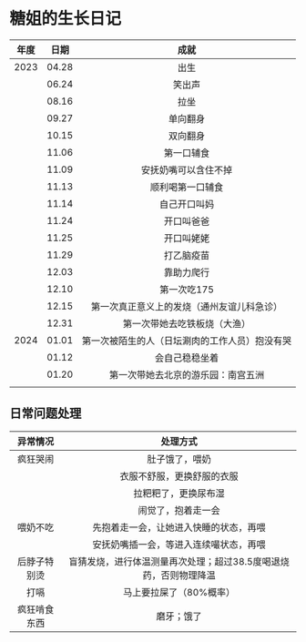 # 糖姐的生长日记

| 年度 | 日期  |                      成就                      |
| :--: | :---: | :--------------------------------------------: |
| 2023 | 04.28 |                      出生                      |
|      | 06.24 |                     笑出声                     |
|      | 08.16 |                      拉坐                      |
|      | 09.27 |                    单向翻身                    |
|      | 10.15 |                    双向翻身                    |
|      | 11.06 |                   第一口辅食                   |
|      | 11.09 |              安抚奶嘴可以含住不掉              |
|      | 11.13 |                顺利喝第一口辅食                |
|      | 11.14 |                  自己开口叫妈                  |
|      | 11.24 |                   开口叫爸爸                   |
|      | 11.25 |                   开口叫姥姥                   |
|      | 11.29 |                   打乙脑疫苗                   |
|      | 12.03 |                   靠助力爬行                   |
|      | 12.10 |                  第一次吃175                   |
|      | 12.15 |   第一次真正意义上的发烧（通州友谊儿科急诊）   |
|      | 12.31 |          第一次带她去吃铁板烧（大渔）          |
| 2024 | 01.01 | 第一次被陌生的人（日坛涮肉的工作人员）抱没有哭 |
|      | 01.12 |                 会自己稳稳坐着                 |
|      | 01.20 |       第一次带她去北京的游乐园：南宫五洲       |
|      |       |                                                |



## 日常问题处理

|   异常情况   |                           处理方式                           |
| :----------: | :----------------------------------------------------------: |
|   疯狂哭闹   |                        肚子饿了，喂奶                        |
|              |                  衣服不舒服，更换舒服的衣服                  |
|              |                     拉粑粑了，更换尿布湿                     |
|              |                      闹觉了，抱着走一会                      |
|   喂奶不吃   |            先抱着走一会，让她进入快睡的状态，再喂            |
|              |            安抚奶嘴插一会，等进入连续嘬状态，再喂            |
| 后脖子特别烫 | 盲猜发烧，进行体温测量再次处理；超过38.5度喝退烧药，否则物理降温 |
|     打嗝     |                   马上要拉屎了（80%概率）                    |
| 疯狂啃食东西 |                          磨牙；饿了                          |

